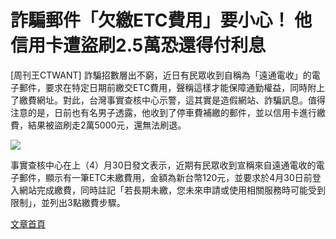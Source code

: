 # 詐騙郵件「欠繳ETC費用」要小心！ 他信用卡遭盜刷2.5萬恐還得付利息

[周刊王CTWANT] 詐騙招數層出不窮，近日有民眾收到自稱為「遠通電收」的電子郵件，要求在特定日期前繳交ETC費用，聲稱這樣才能保障通勤權益，同時附上了繳費網址。對此，台灣事實查核中心示警，這其實是造假網站、詐騙訊息。值得注意的是，日前也有名男子透露，他收到了停車費補繳的郵件，並以信用卡進行繳費，結果被盜刷走2萬5000元，還無法刷退。


![](/images/002.webp)

事實查核中心在上（4）月30日發文表示，近期有民眾收到宣稱來自遠通電收的電子郵件，顯示有一筆ETC未繳費用，金額為新台幣120元，並要求於4月30日前登入網站完成繳費，同時註記「若長期未繳，您未來申請或使用相關服務時可能受到限制」，並列出3點繳費步驟。

[文章首頁](/blog)